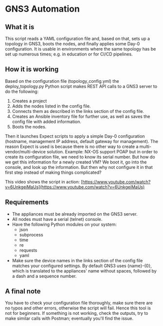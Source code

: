 # GNS3 Automation

## What it is
This script reads a YAML configuration file and, based on that, sets up a topology in GNS3, boots the nodes, and finally applies some Day-0 configuration. It is usable in environments where the same topology has be set up numerous times; e.g. in education or for CI/CD pipelines.

## How it is working
Based on the configuration file (topology_config.yml) the deploy_topology.py Python script makes REST API calls to a GNS3 server to do the following:
1. Creates a project
2. Adds the nodes listed in the config file.
3. Connects them as described in the links section of the config file.
4. Creates an Ansible inventory file for further use, as well as saves the config file with added information.
5. Boots the nodes.

Then it launches Expect scripts to apply a simple Day-0 configuration (hostname, management IP address, default gateway for management). The reason Expect is used is because there is no other way to create a multi-vendor/multi-device solution.
Example: NX-OS support POAP but in order to create its configuration file, we need to know its serial number. But how do we get this information for a newly created VM? We boot it, go into the console, and look up the information. But then why not configure it in that first step instead of making things complicated?

This video shows the script in action: [https://www.youtube.com/watch?v=6UnkgeiMaUs](https://www.youtube.com/watch?v=6UnkgeiMaUs)

## Requirements
- The appliances must be already imported on the GNS3 server.
- All nodes must have a serial (telnet) console.
- Have the following Python modules on your system:
  - json
  - subprocess
  - time
  - re
  - requests
  - yaml
- Make sure the device names in the links section of the config file matches your configured settings. By default GNS3 uses {name}-{0}, which is translated to the appliances' name without spaces, followed by a dash and a sequence number.

## A final note
You have to check your configuration file thoroughly, make sure there are no typos and other errors, otherwise the script will fail. Hence this tool is not for beginners. If something is not working, check the outputs, try to make similar calls with Postman; eventually you'll find the issue.